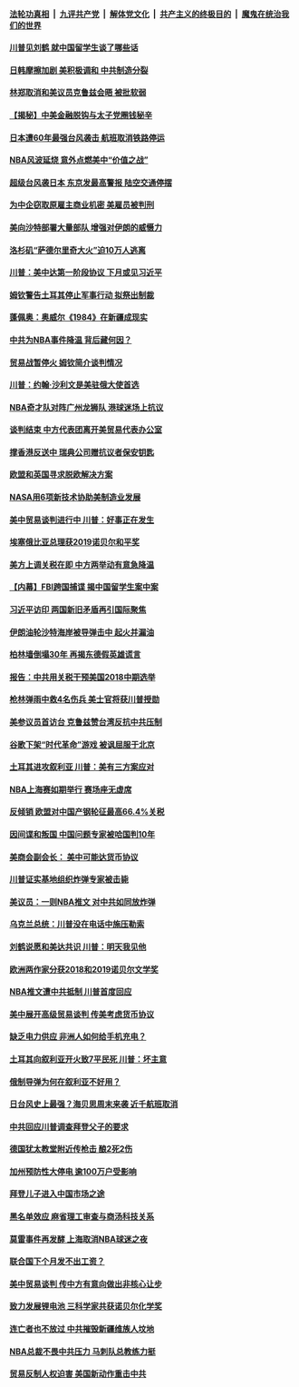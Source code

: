 ####  [法轮功真相](../../../../basic/blob/master/README.md?t=10130213) &nbsp;|&nbsp; [九评共产党](../../../../9ping.md/blob/master/README.md?t=10130213) &nbsp;|&nbsp; [解体党文化](../../../../jtdwh.md/blob/master/README.md?t=10130213)  &nbsp;|&nbsp; [共产主义的终极目的](../../../../gczydzjmd.md/blob/master/README.md?t=10130213) &nbsp;|&nbsp; [魔鬼在统治我们的世界](../../../../mgztzwmdsj.md/blob/master/README.md?t=10130213) 

#### [川普见刘鹤 就中国留学生谈了哪些话](../pages/nsc418/n11584474.md?t=10130213) 

#### [日韩摩擦加剧 美积极调和 中共制造分裂](../pages/nsc418/n11583309.md?t=10130213) 

#### [林郑取消和美议员克鲁兹会晤 被批软弱](../pages/nsc418/n11584304.md?t=10130213) 

#### [【揭秘】中美金融脱钩与太子党圈钱秘辛](../pages/nsc418/n11566460.md?t=10130213) 

#### [日本遭60年最强台风袭击 航班取消铁路停运](../pages/nsc418/n11584166.md?t=10130213) 

#### [NBA风波延烧 意外点燃美中“价值之战”](../pages/nsc418/n11576898.md?t=10130213) 

#### [超级台风袭日本 东京发最高警报 陆空交通停摆](../pages/nsc418/n11583778.md?t=10130213) 

#### [为中企窃取原雇主商业机密 美雇员被判刑](../pages/nsc418/n11583240.md?t=10130213) 

#### [美向沙特部署大量部队 增强对伊朗的威慑力](../pages/nsc418/n11582944.md?t=10130213) 

#### [洛杉矶“萨德尔里奇大火”迫10万人逃离](../pages/nsc418/n11583114.md?t=10130213) 

#### [川普：美中达第一阶段协议 下月或见习近平](../pages/nsc418/n11583072.md?t=10130213) 

#### [姆钦警告土耳其停止军事行动 拟祭出制裁](../pages/nsc418/n11583029.md?t=10130213) 

#### [蓬佩奥：奥威尔《1984》在新疆成现实](../pages/nsc418/n11583149.md?t=10130213) 

#### [中共为NBA事件降温 背后藏何因？](../pages/nsc418/n11582963.md?t=10130213) 

#### [贸易战暂停火 姆钦简介谈判情况](../pages/nsc418/n11582972.md?t=10130213) 

#### [川普：约翰·沙利文是美驻俄大使首选](../pages/nsc418/n11582716.md?t=10130213) 

#### [NBA奇才队对阵广州龙狮队 港球迷场上抗议](../pages/nsc418/n11582945.md?t=10130213) 

#### [谈判结束 中方代表团离开美贸易代表办公室](../pages/nsc418/n11582906.md?t=10130213) 

#### [撑香港反送中 瑞典公司赠抗议者保安钥匙](../pages/nsc418/n11582799.md?t=10130213) 

#### [欧盟和英国寻求脱欧解决方案](../pages/nsc418/n11582765.md?t=10130213) 

#### [NASA用6项新技术协助美制造业发展](../pages/nsc418/n11582548.md?t=10130213) 

#### [美中贸易谈判进行中 川普：好事正在发生](../pages/nsc418/n11582645.md?t=10130213) 

#### [埃塞俄比亚总理获2019诺贝尔和平奖](../pages/nsc418/n11582410.md?t=10130213) 

#### [美方上调关税在即 中方两举动有意急降温](../pages/nsc418/n11582448.md?t=10130213) 

#### [【内幕】FBI跨国捕谍 揭中国留学生案中案](../pages/nsc418/n11552727.md?t=10130213) 

#### [习近平访印 两国新旧矛盾再引国际聚焦](../pages/nsc418/n11582341.md?t=10130213) 

#### [伊朗油轮沙特海岸被导弹击中 起火并漏油](../pages/nsc418/n11582238.md?t=10130213) 

#### [柏林墙倒塌30年 再揭东德假英雄谎言](../pages/nsc418/n11581843.md?t=10130213) 

#### [报告：中共用关税干预美国2018中期选举](../pages/nsc418/n11581366.md?t=10130213) 

#### [枪林弹雨中救4名伤兵 美士官将获川普授勋](../pages/nsc418/n11582068.md?t=10130213) 

#### [美参议员首访台 克鲁兹赞台湾反抗中共压制](../pages/nsc418/n11581358.md?t=10130213) 

#### [谷歌下架“时代革命”游戏 被讽屈服于北京](../pages/nsc418/n11581034.md?t=10130213) 

#### [土耳其进攻叙利亚 川普：美有三方案应对](../pages/nsc418/n11581157.md?t=10130213) 

#### [NBA上海赛如期举行 赛场座无虚席](../pages/nsc418/n11580874.md?t=10130213) 

#### [反倾销 欧盟对中国产钢轮征最高66.4%关税](../pages/nsc418/n11580715.md?t=10130213) 

#### [因间谍和叛国 中国问题专家被哈国判10年](../pages/nsc418/n11580885.md?t=10130213) 

#### [美商会副会长： 美中可能达货币协议](../pages/nsc418/n11580868.md?t=10130213) 

#### [川普证实基地组织炸弹专家被击毙](../pages/nsc418/n11580785.md?t=10130213) 

#### [美议员：一则NBA推文 对中共如同放炸弹](../pages/nsc418/n11580787.md?t=10130213) 

#### [乌克兰总统：川普没在电话中施压勒索](../pages/nsc418/n11580631.md?t=10130213) 

#### [刘鹤说愿和美达共识 川普：明天我见他](../pages/nsc418/n11580690.md?t=10130213) 

#### [欧洲两作家分获2018和2019诺贝尔文学奖](../pages/nsc418/n11580588.md?t=10130213) 

#### [NBA推文遭中共抵制 川普首度回应](../pages/nsc418/n11580637.md?t=10130213) 

#### [美中展开高级贸易谈判 传美考虑货币协议](../pages/nsc418/n11580591.md?t=10130213) 

#### [缺乏电力供应 非洲人如何给手机充电？](../pages/nsc418/n11580326.md?t=10130213) 

#### [土耳其向叙利亚开火致7平民死 川普：坏主意](../pages/nsc418/n11578669.md?t=10130213) 

#### [俄制导弹为何在叙利亚不好用？](../pages/nsc418/n11580276.md?t=10130213) 

#### [日台风史上最强？海贝思周末来袭 近千航班取消](../pages/nsc418/n11580092.md?t=10130213) 

#### [中共回应川普调查拜登父子的要求](../pages/nsc418/n11579272.md?t=10130213) 

#### [德国犹太教堂附近传枪击 酿2死2伤](../pages/nsc418/n11579208.md?t=10130213) 

#### [加州预防性大停电 逾100万户受影响](../pages/nsc418/n11578903.md?t=10130213) 

#### [拜登儿子进入中国市场之途](../pages/nsc418/n11579041.md?t=10130213) 

#### [黑名单效应 麻省理工审查与商汤科技关系](../pages/nsc418/n11579014.md?t=10130213) 

#### [莫雷事件再发酵 上海取消NBA球迷之夜](../pages/nsc418/n11578182.md?t=10130213) 

#### [联合国下个月发不出工资？](../pages/nsc418/n11578591.md?t=10130213) 

#### [美中贸易谈判 传中方有意向做出非核心让步](../pages/nsc418/n11578689.md?t=10130213) 

#### [致力发展锂电池 三科学家共获诺贝尔化学奖](../pages/nsc418/n11578352.md?t=10130213) 

#### [连亡者也不放过 中共摧毁新疆维族人坟地](../pages/nsc418/n11578030.md?t=10130213) 

#### [NBA总裁不畏中共压力 马刺队总教练力挺](../pages/nsc418/n11578029.md?t=10130213) 

#### [贸易反制人权迫害 美国新动作重击中共](../pages/nsc418/n11577820.md?t=10130213) 

